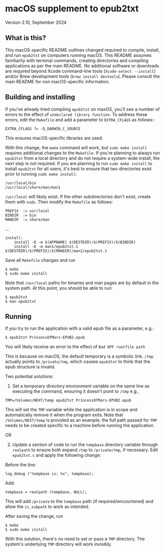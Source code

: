 # macOS supplement to epub2txt

Version 2.10, September 2024 

## What is this? 

This macOS-specific README outlines changed required to compile, install, and run `epub2txt` on computers running macOS. This README assumes familiarity with terminal commands, creating directories and compiling applications as per the main README. No additional software or downloads are required beyond Xcode command-line tools (`Xcode-select --install`) and/or Brew development tools (`brew install devtools`). Please consult the main README for non macOS-specific information. 


## Building and installing 

If you've already tried compiling `epub2txt` on maxOS, you'll see a number of errors to the effect of `undeclared library function`. To address these errors, edit the `Makefile` and add a parameter to `EXTRA_CFLAGS` as follows::

`EXTRA_CFLAGS ?= -D_DARWIN_C_SOURCE`

This ensures macOS-specific libraries are used. 

With this change, the `make` command will work, but `sudo make install` requires additional changes to the `Makefile`. If you're planning to always run `epub2txt` from a local directory and do not require a system-wide install, the next step is not required. If you are planning to run `sudo make install` to install `epub2txt` for all users, it's best to ensure that two directories exist prior to running `sudo make install`:

```
/usr/local/bin
/usr/local/share/man/man1
```

`/usr/local` will likely exist. If the other subdirectories don't exist, create them with `sudo`. Then modify the `Makefile` as follows:

```
PREFIX  := usr/local
BINDIR  := bin
MANDIR  := share/man
```

...

```
install:
	install -D -m $(APPNAME) $(DESTDIR)/$(PREFIX)/$(BINDIR)
	install -D -m man1/epub2txt.1 $(DESTDIR)/$(PREFIX)/$(MANDIR)/man1/epub2txt.1
```

Save all `Makefile` changes and run

    $ make
    $ sudo make install

Note that `/usr/local` paths for binaries and man pages are by default in the system path. At this point, you should be able to run:

    $ epub2txt
    $ man epub2txt

## Running

If you try to run the application with a valid epub file as a parameter, e.g.:

    $ epub2txt PrincessOfMars-EPUB2.epub

You will likely receive an error to the effect of `Bad OPF rootfile path`

This is because on macOS, the default temporary is a symbolic link. `/tmp` actually points to `/private/tmp`, which causes `epub2txt` to think that the epub structure is invalid. 

Two potential solutions:

1. Set a temporary directory environment variable on the same line as executing the command, ensuring it doesn't point to `/tmp` e.g.,

`TMP=/Volumes/NEXT/temp epub2txt PrincessOfMars-EPUB2.epub`

This will set the `TMP` variable while the application is in scope and automatically remove it when the program exits. Note that `/Volumes/NEXT/temp` is provided as an example; the full path passed for `TMP` needs to be created specific to a machine before running the application.

OR

2. Update a section of code to run the `tempbase` directory variable through `realpath` to ensure both expand `/tmp` to `/private/tmp`, if necessary. Edit `epub2txt.c` and apply the following change:

Before the line: 

`log_debug ("tempbase is: %s", tempbase);`

Add: 

`tempbase = realpath (tempbase, NULL);`

This will add `/private` to the `tempbase` path (if required/encountered) and allow the `is_subpath` to work as intended.

After saving the change, run 

    $ make
    $ sudo make install

With this solution, there's no need to set or pass a `TMP` directory. The system's underlying `TMP` directory will work invisibly.